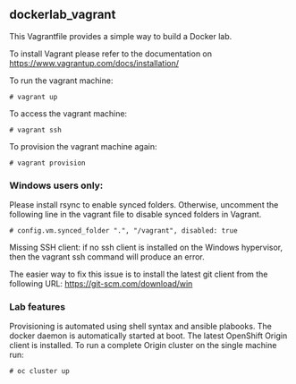 ## dockerlab_vagrant

This Vagrantfile provides a simple way to build a Docker lab.

To install Vagrant please refer to the documentation on https://www.vagrantup.com/docs/installation/

To run the vagrant machine:

```shell
# vagrant up
```

To access the vagrant machine:

```shell
# vagrant ssh
```

To provision the vagrant machine again:

```shell
# vagrant provision
```

### Windows users only:
Please install rsync to enable synced folders. Otherwise, uncomment the following line in the vagrant file to disable synced folders in Vagrant.

```shell
# config.vm.synced_folder ".", "/vagrant", disabled: true
```

Missing SSH client: if no ssh client is installed on the Windows hypervisor, then the vagrant ssh command will produce an error. 

The easier way to fix this issue is to install the latest git client from the following URL: https://git-scm.com/download/win

### Lab features
Provisioning is automated using shell syntax and ansible plabooks.
The docker daemon is automatically started at boot.
The latest OpenShift Origin client is installed. To run a complete Origin cluster on the single machine run:

```shell
# oc cluster up
```

